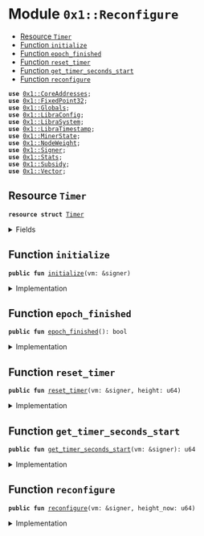 
<a name="0x1_Reconfigure"></a>

# Module `0x1::Reconfigure`



-  [Resource `Timer`](#0x1_Reconfigure_Timer)
-  [Function `initialize`](#0x1_Reconfigure_initialize)
-  [Function `epoch_finished`](#0x1_Reconfigure_epoch_finished)
-  [Function `reset_timer`](#0x1_Reconfigure_reset_timer)
-  [Function `get_timer_seconds_start`](#0x1_Reconfigure_get_timer_seconds_start)
-  [Function `reconfigure`](#0x1_Reconfigure_reconfigure)


<pre><code><b>use</b> <a href="CoreAddresses.md#0x1_CoreAddresses">0x1::CoreAddresses</a>;
<b>use</b> <a href="FixedPoint32.md#0x1_FixedPoint32">0x1::FixedPoint32</a>;
<b>use</b> <a href="Globals.md#0x1_Globals">0x1::Globals</a>;
<b>use</b> <a href="LibraConfig.md#0x1_LibraConfig">0x1::LibraConfig</a>;
<b>use</b> <a href="LibraSystem.md#0x1_LibraSystem">0x1::LibraSystem</a>;
<b>use</b> <a href="LibraTimestamp.md#0x1_LibraTimestamp">0x1::LibraTimestamp</a>;
<b>use</b> <a href="MinerState.md#0x1_MinerState">0x1::MinerState</a>;
<b>use</b> <a href="NodeWeight.md#0x1_NodeWeight">0x1::NodeWeight</a>;
<b>use</b> <a href="Signer.md#0x1_Signer">0x1::Signer</a>;
<b>use</b> <a href="Stats.md#0x1_Stats">0x1::Stats</a>;
<b>use</b> <a href="Subsidy.md#0x1_Subsidy">0x1::Subsidy</a>;
<b>use</b> <a href="Vector.md#0x1_Vector">0x1::Vector</a>;
</code></pre>



<a name="0x1_Reconfigure_Timer"></a>

## Resource `Timer`



<pre><code><b>resource</b> <b>struct</b> <a href="Reconfigure.md#0x1_Reconfigure_Timer">Timer</a>
</code></pre>



<details>
<summary>Fields</summary>


<dl>
<dt>
<code>epoch: u64</code>
</dt>
<dd>

</dd>
<dt>
<code>height_start: u64</code>
</dt>
<dd>

</dd>
<dt>
<code>seconds_start: u64</code>
</dt>
<dd>

</dd>
</dl>


</details>

<a name="0x1_Reconfigure_initialize"></a>

## Function `initialize`



<pre><code><b>public</b> <b>fun</b> <a href="Reconfigure.md#0x1_Reconfigure_initialize">initialize</a>(vm: &signer)
</code></pre>



<details>
<summary>Implementation</summary>


<pre><code><b>public</b> <b>fun</b> <a href="Reconfigure.md#0x1_Reconfigure_initialize">initialize</a>(vm: &signer) {
    <b>let</b> sender = <a href="Signer.md#0x1_Signer_address_of">Signer::address_of</a>(vm);
    <b>assert</b>(sender == <a href="CoreAddresses.md#0x1_CoreAddresses_LIBRA_ROOT_ADDRESS">CoreAddresses::LIBRA_ROOT_ADDRESS</a>(), 190201014010);
    move_to&lt;<a href="Reconfigure.md#0x1_Reconfigure_Timer">Timer</a>&gt;(
    vm,
    <a href="Reconfigure.md#0x1_Reconfigure_Timer">Timer</a> {
        epoch: 0,
        height_start: 0,
        seconds_start: <a href="LibraTimestamp.md#0x1_LibraTimestamp_now_seconds">LibraTimestamp::now_seconds</a>()
        }
    );
}
</code></pre>



</details>

<a name="0x1_Reconfigure_epoch_finished"></a>

## Function `epoch_finished`



<pre><code><b>public</b> <b>fun</b> <a href="Reconfigure.md#0x1_Reconfigure_epoch_finished">epoch_finished</a>(): bool
</code></pre>



<details>
<summary>Implementation</summary>


<pre><code><b>public</b> <b>fun</b> <a href="Reconfigure.md#0x1_Reconfigure_epoch_finished">epoch_finished</a>(): bool <b>acquires</b> <a href="Reconfigure.md#0x1_Reconfigure_Timer">Timer</a> {
    <b>let</b> epoch_secs = <a href="Globals.md#0x1_Globals_get_epoch_length">Globals::get_epoch_length</a>();
    <b>let</b> time = borrow_global&lt;<a href="Reconfigure.md#0x1_Reconfigure_Timer">Timer</a>&gt;(<a href="CoreAddresses.md#0x1_CoreAddresses_LIBRA_ROOT_ADDRESS">CoreAddresses::LIBRA_ROOT_ADDRESS</a>());
    <a href="LibraTimestamp.md#0x1_LibraTimestamp_now_seconds">LibraTimestamp::now_seconds</a>() &gt; (epoch_secs + time.seconds_start)
}
</code></pre>



</details>

<a name="0x1_Reconfigure_reset_timer"></a>

## Function `reset_timer`



<pre><code><b>public</b> <b>fun</b> <a href="Reconfigure.md#0x1_Reconfigure_reset_timer">reset_timer</a>(vm: &signer, height: u64)
</code></pre>



<details>
<summary>Implementation</summary>


<pre><code><b>public</b> <b>fun</b> <a href="Reconfigure.md#0x1_Reconfigure_reset_timer">reset_timer</a>(vm: &signer, height: u64) <b>acquires</b> <a href="Reconfigure.md#0x1_Reconfigure_Timer">Timer</a> {
    <b>let</b> sender = <a href="Signer.md#0x1_Signer_address_of">Signer::address_of</a>(vm);
    <b>assert</b>(sender == <a href="CoreAddresses.md#0x1_CoreAddresses_LIBRA_ROOT_ADDRESS">CoreAddresses::LIBRA_ROOT_ADDRESS</a>(), 190201014010);
    <b>let</b> time = borrow_global_mut&lt;<a href="Reconfigure.md#0x1_Reconfigure_Timer">Timer</a>&gt;(<a href="CoreAddresses.md#0x1_CoreAddresses_LIBRA_ROOT_ADDRESS">CoreAddresses::LIBRA_ROOT_ADDRESS</a>());
    time.epoch = <a href="LibraConfig.md#0x1_LibraConfig_get_current_epoch">LibraConfig::get_current_epoch</a>() + 1;
    time.height_start = height;
    time.seconds_start = <a href="LibraTimestamp.md#0x1_LibraTimestamp_now_seconds">LibraTimestamp::now_seconds</a>();
}
</code></pre>



</details>

<a name="0x1_Reconfigure_get_timer_seconds_start"></a>

## Function `get_timer_seconds_start`



<pre><code><b>public</b> <b>fun</b> <a href="Reconfigure.md#0x1_Reconfigure_get_timer_seconds_start">get_timer_seconds_start</a>(vm: &signer): u64
</code></pre>



<details>
<summary>Implementation</summary>


<pre><code><b>public</b> <b>fun</b> <a href="Reconfigure.md#0x1_Reconfigure_get_timer_seconds_start">get_timer_seconds_start</a>(vm: &signer):u64 <b>acquires</b> <a href="Reconfigure.md#0x1_Reconfigure_Timer">Timer</a> {
    <b>let</b> sender = <a href="Signer.md#0x1_Signer_address_of">Signer::address_of</a>(vm);
    <b>assert</b>(sender == <a href="CoreAddresses.md#0x1_CoreAddresses_LIBRA_ROOT_ADDRESS">CoreAddresses::LIBRA_ROOT_ADDRESS</a>(), 190201014010);
    <b>let</b> time = borrow_global_mut&lt;<a href="Reconfigure.md#0x1_Reconfigure_Timer">Timer</a>&gt;(<a href="CoreAddresses.md#0x1_CoreAddresses_LIBRA_ROOT_ADDRESS">CoreAddresses::LIBRA_ROOT_ADDRESS</a>());
    time.seconds_start
}
</code></pre>



</details>

<a name="0x1_Reconfigure_reconfigure"></a>

## Function `reconfigure`



<pre><code><b>public</b> <b>fun</b> <a href="Reconfigure.md#0x1_Reconfigure_reconfigure">reconfigure</a>(vm: &signer, height_now: u64)
</code></pre>



<details>
<summary>Implementation</summary>


<pre><code><b>public</b> <b>fun</b> <a href="Reconfigure.md#0x1_Reconfigure_reconfigure">reconfigure</a>(vm: &signer, height_now: u64) <b>acquires</b> <a href="Reconfigure.md#0x1_Reconfigure_Timer">Timer</a>{
    <b>assert</b>(<a href="Signer.md#0x1_Signer_address_of">Signer::address_of</a>(vm) == <a href="CoreAddresses.md#0x1_CoreAddresses_LIBRA_ROOT_ADDRESS">CoreAddresses::LIBRA_ROOT_ADDRESS</a>(), 180101014010);
    <b>let</b> timer = borrow_global&lt;<a href="Reconfigure.md#0x1_Reconfigure_Timer">Timer</a>&gt;(<a href="CoreAddresses.md#0x1_CoreAddresses_LIBRA_ROOT_ADDRESS">CoreAddresses::LIBRA_ROOT_ADDRESS</a>());
    <b>let</b> height_start = timer.height_start;
    // Process outgoing validators:
    // Distribute Transaction fees and subsidy payments <b>to</b> all outgoing validators

    <b>let</b> subsidy_units = <a href="Subsidy.md#0x1_Subsidy_calculate_Subsidy">Subsidy::calculate_Subsidy</a>(vm, height_start, height_now);
    <b>let</b> (outgoing_set, fee_ratio) = <a href="LibraSystem.md#0x1_LibraSystem_get_fee_ratio">LibraSystem::get_fee_ratio</a>(vm, height_start, height_now);
    <a href="Subsidy.md#0x1_Subsidy_process_subsidy">Subsidy::process_subsidy</a>(vm, subsidy_units, &outgoing_set,  &fee_ratio);
    <a href="Subsidy.md#0x1_Subsidy_process_fees">Subsidy::process_fees</a>(vm, &outgoing_set, &fee_ratio);

    // Propose upcoming validator set:
    // Step 1: Sort Top N Elegible validators
    // Step 2: Jail non-performing validators
    // Step 3: Reset counters
    // Step 4: Bulk <b>update</b> validator set (reconfig)

    // prepare_upcoming_validator_set(vm);
    <b>let</b> top_accounts = <a href="NodeWeight.md#0x1_NodeWeight_top_n_accounts">NodeWeight::top_n_accounts</a>(
        vm, <a href="Globals.md#0x1_Globals_get_max_validator_per_epoch">Globals::get_max_validator_per_epoch</a>());
    <b>let</b> jailed_set = <a href="LibraSystem.md#0x1_LibraSystem_get_jailed_set">LibraSystem::get_jailed_set</a>(vm, height_start, height_now);

    <b>let</b> proposed_set = <a href="Vector.md#0x1_Vector_empty">Vector::empty</a>();
    <b>let</b> i = 0;
    <b>while</b> (i &lt; <a href="Vector.md#0x1_Vector_length">Vector::length</a>(&top_accounts)) {
        <b>let</b> addr = *<a href="Vector.md#0x1_Vector_borrow">Vector::borrow</a>(&top_accounts, i);
        <b>if</b> (!<a href="Vector.md#0x1_Vector_contains">Vector::contains</a>(&jailed_set, &addr)){
            <a href="Vector.md#0x1_Vector_push_back">Vector::push_back</a>(&<b>mut</b> proposed_set, addr);
        };
        i = i+ 1;
    };

    // If the cardinality of validator_set in the next epoch is less than 4, we keep the same validator set.
    <b>if</b>(<a href="Vector.md#0x1_Vector_length">Vector::length</a>&lt;address&gt;(&proposed_set)&lt;= 4) proposed_set = <a href="LibraSystem.md#0x1_LibraSystem_get_val_set_addr">LibraSystem::get_val_set_addr</a>();
    // Usually an issue in staging network for QA only.
    // This is very rare and theoretically impossible for network <b>with</b> at least 6 nodes and 6 rounds. If we reach an epoch boundary <b>with</b> at least 6 rounds, we would have at least 2/3rd of the validator set <b>with</b> at least 66% liveliness.

    //Reset Counters
    <a href="Stats.md#0x1_Stats_reconfig">Stats::reconfig</a>(vm, &proposed_set);
    <a href="MinerState.md#0x1_MinerState_reconfig">MinerState::reconfig</a>(vm);

    // <a href="Reconfigure.md#0x1_Reconfigure">Reconfigure</a> the network
    <a href="LibraSystem.md#0x1_LibraSystem_bulk_update_validators">LibraSystem::bulk_update_validators</a>(vm, proposed_set);
    <a href="Reconfigure.md#0x1_Reconfigure_reset_timer">reset_timer</a>(vm, height_now);
}
</code></pre>



</details>


[//]: # ("File containing references which can be used from documentation")
[ACCESS_CONTROL]: https://github.com/libra/lip/blob/master/lips/lip-2.md
[ROLE]: https://github.com/libra/lip/blob/master/lips/lip-2.md#roles
[PERMISSION]: https://github.com/libra/lip/blob/master/lips/lip-2.md#permissions
